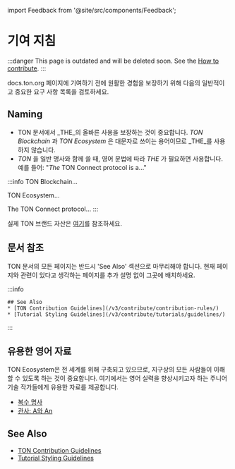 import Feedback from '@site/src/components/Feedback';

# 기여 지침

:::danger
This page is outdated and will be deleted soon.
See the [How to contribute](/v3/contribute/).
:::

docs.ton.org 페이지에 기여하기 전에 원활한 경험을 보장하기 위해 다음의 일반적이고 중요한 요구 사항 목록을 검토하세요.

## Naming

- TON 문서에서 _THE_의 올바른 사용을 보장하는 것이 중요합니다. _TON Blockchain_ 과 _TON Ecosystem_ 은 대문자로 쓰이는 용어이므로 _THE_를 사용하지 않습니다.
- _TON_ 을 일반 명사와 함께 쓸 때, 영어 문법에 따라 _THE_ 가 필요하면 사용합니다. 예를 들어: "_The_ TON Connect protocol is a..."

:::info
TON Blockchain...

TON Ecosystem...

The TON Connect protocol...
:::

실제 TON 브랜드 자산은 [여기](https://ton.org/en/brand-assets)를 참조하세요.

## 문서 참조

TON 문서의 모든 페이지는 반드시 'See Also' 섹션으로 마무리해야 합니다. 현재 페이지와 관련이 있다고 생각하는 페이지를 추가 설명 없이 그곳에 배치하세요.

:::info

```
## See Also
* [TON Contribution Guidelines](/v3/contribute/contribution-rules/)
* [Tutorial Styling Guidelines](/v3/contribute/tutorials/guidelines/)
```

:::

## 유용한 영어 자료

TON Ecosystem은 전 세계를 위해 구축되고 있으므로, 지구상의 모든 사람들이 이해할 수 있도록 하는 것이 중요합니다. 여기에서는 영어 실력을 향상시키고자 하는 주니어 기술 작가들에게 유용한 자료를 제공합니다.

- [복수 명사](https://www.grammarly.com/blog/plural-nouns/)
- [관사: A와 An](https://owl.purdue.edu/owl/general_writing/grammar/articles_a_versus_an.html)

## See Also

- [TON Contribution Guidelines](/v3/contribute/contribution-rules/)
- [Tutorial Styling Guidelines](/v3/contribute/tutorials/guidelines/)

<Feedback />

